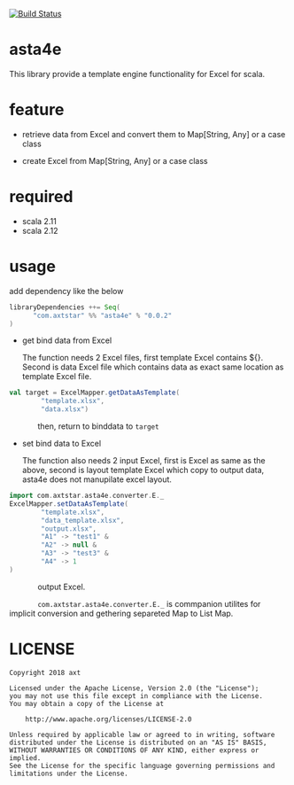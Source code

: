 [![Build Status](https://travis-ci.org/axtstar/asta4e.svg?branch=master)](https://travis-ci.org/axtstar/asta4e)

# asta4e

This library provide a template engine functionality for Excel for scala.

# feature

- retrieve data from Excel and convert them to Map[String, Any] or a case class

- create Excel from Map[String, Any] or a case class

# required

- scala 2.11
- scala 2.12

# usage

add dependency like the below

```sbt
libraryDependencies ++= Seq(
      "com.axtstar" %% "asta4e" % "0.0.2"
)
```

- get bind data from Excel
 
  The function needs 2 Excel files, first template Excel contains ${}. Second is data Excel file which contains data as exact same location as template Excel file.

```scala
val target = ExcelMapper.getDataAsTemplate(
        "template.xlsx",
        "data.xlsx")
```

&nbsp;&nbsp;&nbsp;&nbsp;&nbsp;&nbsp;&nbsp;&nbsp;&nbsp;&nbsp;&nbsp;&nbsp;  then, return to binddata to `target` 

- set bind data to Excel

  The function also needs 2 input Excel, first is Excel as same as the above, second is layout template Excel which copy to output data, asta4e does not manupilate excel layout.

```scala
import com.axtstar.asta4e.converter.E._
ExcelMapper.setDataAsTemplate(
        "template.xlsx",
        "data_template.xlsx",
        "output.xlsx",
        "A1" -> "test1" &
        "A2" -> null &
        "A3" -> "test3" &
        "A4" -> 1
)
```
&nbsp;&nbsp;&nbsp;&nbsp;&nbsp;&nbsp;&nbsp;&nbsp;&nbsp;&nbsp;&nbsp;&nbsp;  output Excel. 

&nbsp;&nbsp;&nbsp;&nbsp;&nbsp;&nbsp;&nbsp;&nbsp;&nbsp;&nbsp;&nbsp;&nbsp;  `com.axtstar.asta4e.converter.E._` is commpanion utilites for implicit conversion and gethering separeted Map to List Map.

# LICENSE

```
Copyright 2018 axt

Licensed under the Apache License, Version 2.0 (the "License");
you may not use this file except in compliance with the License.
You may obtain a copy of the License at

    http://www.apache.org/licenses/LICENSE-2.0

Unless required by applicable law or agreed to in writing, software
distributed under the License is distributed on an "AS IS" BASIS,
WITHOUT WARRANTIES OR CONDITIONS OF ANY KIND, either express or implied.
See the License for the specific language governing permissions and
limitations under the License.
```
